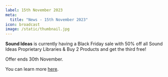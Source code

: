 ```yaml
---
label: 15th November 2023
meta:
  title: "News - 15th November 2023"
icon: broadcast
image: /static/thumbnail.jpg
---
```


**Sound Ideas** is currently having a Black Friday sale with 50% off all Sound Ideas Proprietary Libraries & Buy 2 Products and get the third free!

Offer ends 30th November.

You can learn more [here](https://www.sound-ideas.com).